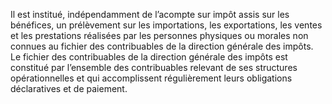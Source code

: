 Il est institué, indépendamment de l’acompte sur impôt assis sur les bénéfices, un prélèvement sur les importations, les exportations, les ventes et les prestations réalisées par les personnes physiques ou morales non connues au fichier des contribuables de la direction générale des impôts.
Le fichier des contribuables de la direction générale des impôts est constitué par l’ensemble  des  contribuables  relevant  de  ses  structures  opérationnelles  et  qui accomplissent régulièrement leurs obligations déclaratives et de paiement.